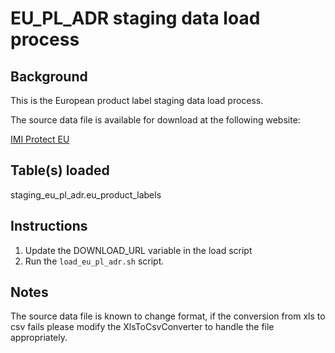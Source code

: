 EU_PL_ADR staging data load process
===================================

Background
----------
This is the European product label staging data load process.

The source data file is available for download at the following website:

[IMI Protect EU](http://www.imi-protect.eu/adverseDrugReactions.shtml "IMI EU PROTECT ADR database")

Table(s) loaded
---------------
staging_eu_pl_adr.eu_product_labels

Instructions
------------

1. Update the DOWNLOAD_URL variable in the load script
2. Run the `load_eu_pl_adr.sh` script.

Notes
-----------
The source data file is known to change format, if the conversion from xls to csv fails please modify the XlsToCsvConverter
to handle the file appropriately.

